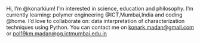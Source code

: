 Hi, I’m @konarkium! I’m interested in science, education and philosophy. I’m currently learning: polymer engineering @ICT,Mumbai,India and coding @home. I’d love to collaborate on: data interpretation of characterization techniques using Python. You can contact me on konark.madan@gmail.com or pol19km.madan@pg.ictmumbai.edu.in
